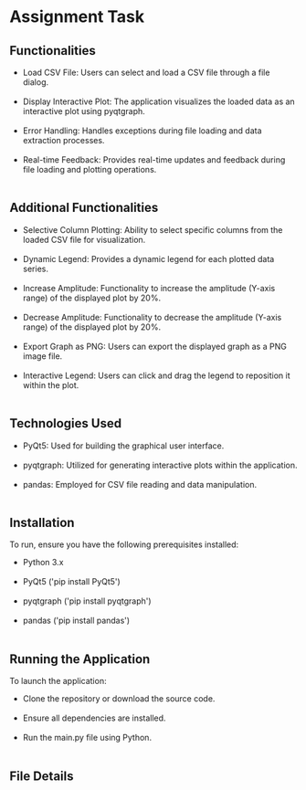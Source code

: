 # Assignment Task
<h2> Functionalities </h2>
<ul>
<li>Load CSV File: Users can select and load a CSV file through a file dialog.</li><br>
<li>Display Interactive Plot: The application visualizes the loaded data as an interactive plot using pyqtgraph.</li><br>
<li>Error Handling: Handles exceptions during file loading and data extraction processes.</li><br>
<li>Real-time Feedback: Provides real-time updates and feedback during file loading and plotting operations.</li><br>
</ul>

<h2>Additional Functionalities</h2>
<ul>
<li>Selective Column Plotting: Ability to select specific columns from the loaded CSV file for visualization.</li><br>
<li>Dynamic Legend: Provides a dynamic legend for each plotted data series.</li><br>
<li>Increase Amplitude: Functionality to increase the amplitude (Y-axis range) of the displayed plot by 20%.</li><br>
<li>Decrease Amplitude: Functionality to decrease the amplitude (Y-axis range) of the displayed plot by 20%.</li><br>
<li>Export Graph as PNG: Users can export the displayed graph as a PNG image file.</li><br>
<li>Interactive Legend: Users can click and drag the legend to reposition it within the plot.</li><br>
</ul>

<h2>Technologies Used</h2>
<ul>
<li>PyQt5: Used for building the graphical user interface.</li><br>
<li>pyqtgraph: Utilized for generating interactive plots within the application.</li><br>
<li>pandas: Employed for CSV file reading and data manipulation.</li><br>
</ul>

<h2>Installation</h2>
To run, ensure you have the following prerequisites installed:<br>
<ul>
<li>Python 3.x</li><br>
<li>PyQt5 ('pip install PyQt5')</li><br>
<li>pyqtgraph ('pip install pyqtgraph')</li><br>
<li>pandas ('pip install pandas')</li><br>
</ul>

<h2>Running the Application</h2>
To launch the application:<br>
<ul>
<li>Clone the repository or download the source code.</li><br>
<li>Ensure all dependencies are installed.</li><br>
<li>Run the main.py file using Python.</li><br>
</ul>

<h2>File Details</h2>

